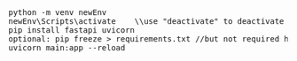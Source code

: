 <pre>python -m venv newEnv
newEnv\Scripts\activate    \\use "deactivate" to deactivate environment 
pip install fastapi uvicorn
optional: pip freeze > requirements.txt //but not required here as it has already been created
uvicorn main:app --reload</pre>
